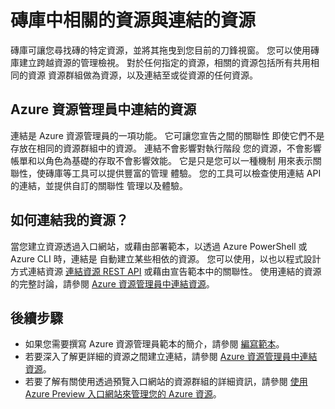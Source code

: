 <properties 
    pageTitle="磚庫中相關的資源與連結的資源" 
    description="了解 Azure Preview 入口網站磚庫中的相關資源和連結資源。" 
    services="azure-portal" 
    documentationCenter="" 
    authors="adamabdelhamed" 
    manager="wpickett" 
    editor=""/>

<tags 
    ms.service="azure-portal" 
    ms.workload="multiple" 
    ms.tgt_pltfrm="na" 
    ms.devlang="na" 
    ms.topic="article" 
    ms.date="07/16/2015" 
    ms.author="adamab"/>

# 磚庫中相關的資源與連結的資源

磚庫可讓您尋找磚的特定資源，並將其拖曳到您目前的刀鋒視窗。 
您可以使用磚庫建立跨越資源的管理檢視。 
對於任何指定的資源，相關的資源包括所有共用相同的資源 
資源群組做為資源，以及連結至或從資源的任何資源。

## Azure 資源管理員中連結的資源

連結是 Azure 資源管理員的一項功能。  它可讓您宣告之間的關聯性 
即使它們不是存放在相同的資源群組中的資源。 連結不會影響對執行階段 
您的資源，不會影響帳單和以角色為基礎的存取不會影響效能。  它是只是您可以一種機制 
用來表示關聯性，使磚庫等工具可以提供豐富的管理 
體驗。  您的工具可以檢查使用連結 API 的連結，並提供自訂的關聯性 
管理以及體驗。 

## 如何連結我的資源？

當您建立資源透過入口網站，或藉由部署範本，以透過 Azure PowerShell 或 Azure CLI 時，連結是 
自動建立某些相依的資源。 您可以使用，以也以程式設計方式連結資源 
[連結資源 REST API](https://msdn.microsoft.com/library/azure/mt238499.aspx) 或藉由宣告範本中的關聯性。 
使用連結的資源的完整討論，請參閱 [Azure 資源管理員中連結資源](../resource-group-link-resources.md)。

## 後續步驟

- 如果您需要撰寫 Azure 資源管理員範本的簡介，請參閱 [編寫範本](../resource-group-authoring-templates.md)。
- 若要深入了解更詳細的資源之間建立連結，請參閱 [Azure 資源管理員中連結資源](../resource-group-link-resources.md)。
- 若要了解有關使用透過預覽入口網站的資源群組的詳細資訊，請參閱 [使用 Azure Preview 入口網站來管理您的 Azure 資源](resource-group-portal.md)。


